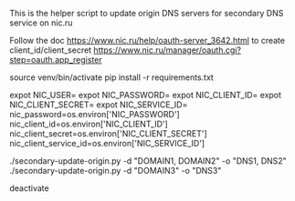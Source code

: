 
This is the helper script to update origin DNS servers for secondary DNS service on nic.ru

Follow the doc https://www.nic.ru/help/oauth-server_3642.html to create client_id/client_secret
https://www.nic.ru/manager/oauth.cgi?step=oauth.app_register

source venv/bin/activate
pip install -r requirements.txt

expot NIC_USER=
expot NIC_PASSWORD=
expot NIC_CLIENT_ID=
expot NIC_CLIENT_SECRET=
expot NIC_SERVICE_ID=
nic_password=os.environ['NIC_PASSWORD']
nic_client_id=os.environ['NIC_CLIENT_ID']
nic_client_secret=os.environ['NIC_CLIENT_SECRET']
nic_client_service_id=os.environ['NIC_SERVICE_ID']

./secondary-update-origin.py -d "DOMAIN1, DOMAIN2" -o "DNS1, DNS2"
./secondary-update-origin.py -d "DOMAIN3" -o "DNS3"

deactivate

